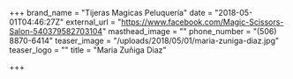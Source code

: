 +++
brand_name = "Tijeras Magicas Peluquería"
date = "2018-05-01T04:46:27Z"
external_url = "https://www.facebook.com/Magic-Scissors-Salon-540379582703104"
masthead_image = ""
phone_number = "(506) 8870-6414"
teaser_image = "/uploads/2018/05/01/maria-zuniga-diaz.jpg"
teaser_logo = ""
title = "Maria Zuñiga Diaz"

+++
